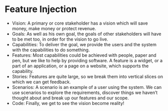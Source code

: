 # Feature Injection

* Vision: A primary or core stakeholder has a vision which will save money, make money or protect revenue.
* Goals: As well as his own goal, the goals of other stakeholders will have to be met too, in order for the vision to go live.
* Capabilities: To deliver the goal, we provide the users and the system with the capabilities to do something.
* Features: Most capabilities could be achieved with people, paper and pen, but we like to help by providing software. A feature is a widget, or a part of an application, or a page on a website, which supports the capability.
* Stories: Features are quite large, so we break them into vertical slices on which we can get feedback.
* Scenarios: A scenario is an example of a user using the system. We can use scenarios to explore the requirements, discover things we haven’t thought about and break up our features and our scope.
* Code: Finally, we get to see the vision become reality!
